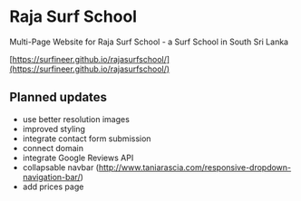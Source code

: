 # Raja Surf School

Multi-Page Website for Raja Surf School - a Surf School in South Sri Lanka

[https://surfineer.github.io/rajasurfschool/](https://surfineer.github.io/rajasurfschool/)

## Planned updates

* use better resolution images
* improved styling
* integrate contact form submission
* connect domain
* integrate Google Reviews API
* collapsable navbar (http://www.taniarascia.com/responsive-dropdown-navigation-bar/)
* add prices page
